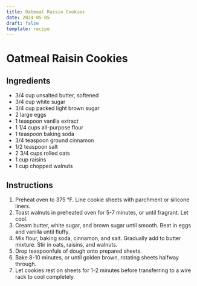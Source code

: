 ```yaml
---
title: Oatmeal Raisin Cookies
date: 2024-05-05
draft: false
template: recipe
---
```


# Oatmeal Raisin Cookies

## Ingredients

* 3/4 cup unsalted butter, softened
* 3/4 cup white sugar
* 3/4 cup packed light brown sugar
* 2 large eggs
* 1 teaspoon vanilla extract
* 1 1/4 cups all-purpose flour
* 1 teaspoon baking soda
* 3/4 teaspoon ground cinnamon
* 1/2 teaspoon salt
* 2 3/4 cups rolled oats
* 1 cup raisins
* 1 cup chopped walnuts

## Instructions

1. Preheat oven to 375 °F. Line cookie sheets with parchment or silicone liners.
2. Toast walnuts in preheated oven for 5-7 minutes, or until fragrant. Let cool.
3. Cream butter, white sugar, and brown sugar until smooth. Beat in eggs and vanilla until fluffy.
4. Mix flour, baking soda, cinnamon, and salt. Gradually add to butter mixture. Stir in oats, raisins, and walnuts.
5. Drop teaspoonfuls of dough onto prepared sheets.
6. Bake 8-10 minutes, or until golden brown, rotating sheets halfway through.
7. Let cookies rest on sheets for 1-2 minutes before transferring to a wire rack to cool completely.
